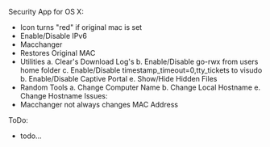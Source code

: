 Security App for OS X:
 - Icon turns "red" if original mac is set
 - Enable/Disable IPv6
 - Macchanger
 - Restores Original MAC
 - Utilities
    a. Clear's Download Log's
    b. Enable/Disable go-rwx from users home folder
    c. Enable/Disable timestamp_timeout=0,tty_tickets to visudo
    b. Enable/Disable Captive Portal
    e. Show/Hide Hidden Files
 - Random Tools
    a. Change Computer Name
    b. Change Local Hostname
    e. Change Hostname
Issues:
 - Macchanger not always changes MAC Address

ToDo:
 - todo...
